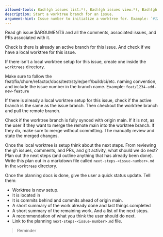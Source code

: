 ```yaml
---
allowed-tools: Bash(gh issues list:*), Bash(gh issues view:*), Bash(gh label list:*), Bash(gh pr list:*), Bash(gh pr view:*), Bash(git worktree add:*), Bash(git worktree list:*), Bash(git branch:*), Bash(git checkout:*)
description: Start a worktree branch for an issue.
argument-hint: Issue number to initialize a worktree for. Example: `#1234`
---
```


Read gh issue $ARGUMENTS and all the comments, associated issues, and PRs associated with it.

Check is there is already an active branch for this issue. And check if we have a local worktree for this issue.

If there isn't a local worktree setup for this issue, create one inside the `worktrees` directory.

Make sure to follow the feat/fix/chore/refactor/docs/test/style/perf/build/ci/etc. naming convention, and include the issue number in the branch name. Example: `feat/1234-add-new-feature`

If there is already a local worktree setup for this issue, check if the active branch is the same as the issue branch. Then checkout the worktree branch and pull the remote branch. 

Check if the worktree branch is fully synced with origin main. If it is not, as the user if they want to merge the remote main into the worktree branch. If they do, make sure to merge without committing. The manually review and state the merged changes.

Once the local worktree is setup think about the next steps. From reviewing the gh issues, comments, and PRs, and git activity, what should we do next? Plan out the next steps (and outline anything that has already been done). Write this plan out in a markdown file called `next-steps-<issue-number>.md` in the `worktrees` directory.

Once the planning docs is done, give the user a quick status update. Tell them:
- Worktree <name> is now setup.
- It is located in <path>
- It is <n> commits behind and <m> commits ahead of origin main.
- A short summary of the work already done and last things completed
- A short summary of the remaining work. And a list of the next steps.
- A recommendation of what you think the user should do next.
- Link to the planning `next-steps-<issue-number>.md` file.
> Reminder 

